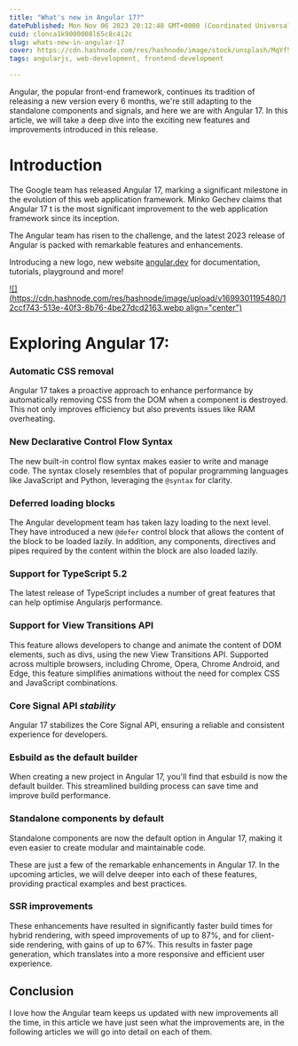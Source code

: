```yaml
---
title: "What's new in Angular 17?"
datePublished: Mon Nov 06 2023 20:12:48 GMT+0000 (Coordinated Universal Time)
cuid: clonca1k9000008l65c8c4i2c
slug: whats-new-in-angular-17
cover: https://cdn.hashnode.com/res/hashnode/image/stock/unsplash/MqYf5iCzCYo/upload/634961216d8ab025c4d0dec10050092a.jpeg
tags: angularjs, web-development, frontend-development

---
```


Angular, the popular front-end framework, continues its tradition of releasing a new version every 6 months, we're still adapting to the standalone components and signals, and here we are with Angular 17. In this article, we will take a deep dive into the exciting new features and improvements introduced in this release.

# Introduction

The Google team has released Angular 17, marking a significant milestone in the evolution of this web application framework. Minko Gechev claims that Angular 17 t is the most significant improvement to the web application framework since its inception.

The Angular team has risen to the challenge, and the latest 2023 release of Angular is packed with remarkable features and enhancements.

Introducing a new logo, new website [angular.dev](http://angular.dev) for documentation, tutorials, playground and more!

[![](https://cdn.hashnode.com/res/hashnode/image/upload/v1699301195480/12ccf743-513e-40f3-8b76-4be27dcd2163.webp align="center")](https://angular.dev/)

# **Exploring Angular 17:**

### Automatic CSS removal

Angular 17 takes a proactive approach to enhance performance by automatically removing CSS from the DOM when a component is destroyed. This not only improves efficiency but also prevents issues like RAM overheating.

### New Declarative Control Flow Syntax

The new built-in control flow syntax makes easier to write and manage code. The syntax closely resembles that of popular programming languages like JavaScript and Python, leveraging the `@syntax` for clarity.

### Deferred loading blocks

The Angular development team has taken lazy loading to the next level. They have introduced a new `@defer` control block that allows the content of the block to be loaded lazily. In addition, any components, directives and pipes required by the content within the block are also loaded lazily.

### Support for TypeScript 5.2

The latest release of TypeScript includes a number of great features that can help optimise Angularjs performance.

### Support for View Transitions API

This feature allows developers to change and animate the content of DOM elements, such as divs, using the new View Transitions API. Supported across multiple browsers, including Chrome, Opera, Chrome Android, and Edge, this feature simplifies animations without the need for complex CSS and JavaScript combinations.

### Core Signal API *stability*

Angular 17 stabilizes the Core Signal API, ensuring a reliable and consistent experience for developers.

### Esbuild as the default builder

When creating a new project in Angular 17, you'll find that esbuild is now the default builder. This streamlined building process can save time and improve build performance.

### Standalone components by default

Standalone components are now the default option in Angular 17, making it even easier to create modular and maintainable code.

These are just a few of the remarkable enhancements in Angular 17. In the upcoming articles, we will delve deeper into each of these features, providing practical examples and best practices.

### SSR improvements

These enhancements have resulted in significantly faster build times for hybrid rendering, with speed improvements of up to 87%, and for client-side rendering, with gains of up to 67%. This results in faster page generation, which translates into a more responsive and efficient user experience.

## Conclusion

I love how the Angular team keeps us updated with new improvements all the time, in this article we have just seen what the improvements are, in the following articles we will go into detail on each of them.